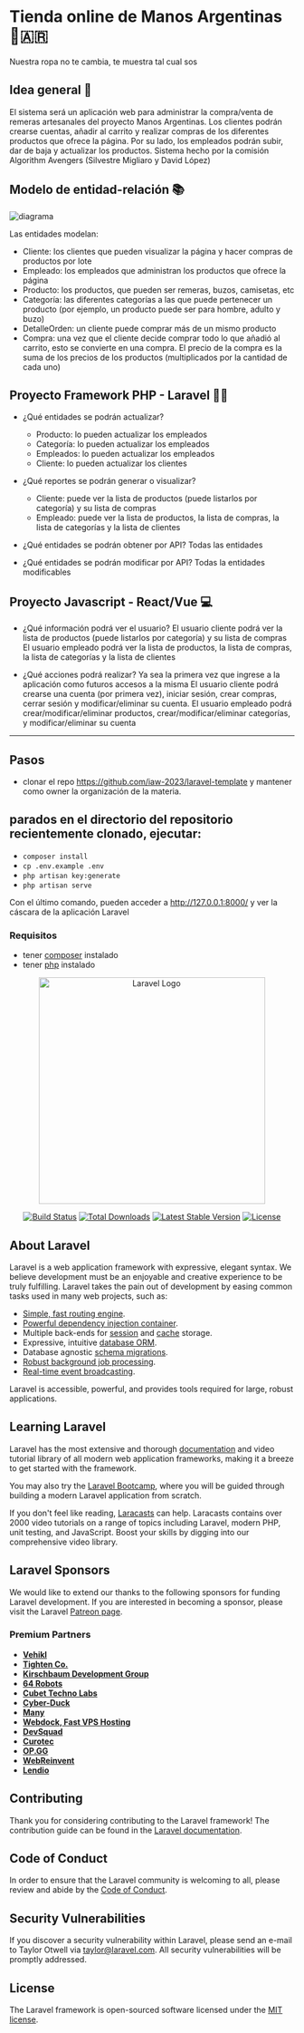 # Tienda online de Manos Argentinas 🙌️🇦🇷️
Nuestra ropa no te cambia, te muestra tal cual sos

## Idea general 🧠️
El sistema será un aplicación web para administrar la compra/venta de remeras artesanales del proyecto Manos Argentinas. 
Los clientes podrán crearse cuentas, añadir al carrito y realizar compras de los diferentes productos que ofrece la página.
Por su lado, los empleados podrán subir, dar de baja y actualizar los productos.
Sistema hecho por la comisión Algorithm Avengers (Silvestre Migliaro y David López)

## Modelo de entidad-relación 📚️

![diagrama](https://i.imgur.com/9zzMD8W.jpg)

Las entidades modelan:
- Cliente: los clientes que pueden visualizar la página y hacer compras de productos por lote
- Empleado: los empleados que administran los productos que ofrece la página
- Producto: los productos, que pueden ser remeras, buzos, camisetas, etc
- Categoría: las diferentes categorías a las que puede pertenecer un producto (por ejemplo, un producto puede ser para hombre, adulto y buzo)
- DetalleOrden: un cliente puede comprar más de un mismo producto
- Compra: una vez que el cliente decide comprar todo lo que añadió al carrito, esto se convierte en una compra. El precio de la compra es la suma de los precios de los productos (multiplicados por la cantidad de cada uno)

## Proyecto Framework PHP - Laravel 👨‍💻️ 
- ¿Qué entidades se podrán actualizar?
	- Producto: lo pueden actualizar los empleados
	- Categoría: lo pueden actualizar los empleados
	- Empleados: lo pueden actualizar los empleados
	- Cliente: lo pueden actualizar los clientes
	
- ¿Qué reportes se podrán generar o visualizar?
	- Cliente: puede ver la lista de productos (puede listarlos por categoría) y su lista de compras
	- Empleado: puede ver la lista de productos, la lista de compras, la lista de categorías y la lista de clientes
	
- ¿Qué entidades se podrán obtener por API?
	Todas las entidades
	
- ¿Qué entidades se podrán modificar por API?
	Todas la entidades modificables

## Proyecto Javascript - React/Vue 💻️
- ¿Qué información podrá ver el usuario?
	El usuario cliente podrá ver la lista de productos (puede listarlos por categoría) y su lista de compras
	El usuario empleado podrá ver la lista de productos, la lista de compras, la lista de categorías y la lista de clientes
	
- ¿Qué acciones podrá realizar? Ya sea la primera vez que ingrese a la aplicación como futuros accesos a la misma
	El usuario cliente podrá crearse una cuenta (por primera vez), iniciar sesión, crear compras, cerrar sesión y modificar/eliminar su cuenta.
	El usuario empleado podrá crear/modificar/eliminar productos, crear/modificar/eliminar categorías, y modificar/eliminar su cuenta

---

## Pasos

- clonar el repo https://github.com/iaw-2023/laravel-template y mantener como owner la organización de la materia.
## parados en el directorio del repositorio recientemente clonado, ejecutar:

- `composer install`
- `cp .env.example .env`
- `php artisan key:generate`
- `php artisan serve`

Con el último comando, pueden acceder a http://127.0.0.1:8000/ y ver la cáscara de la aplicación Laravel

### Requisitos

- tener [composer](https://getcomposer.org/) instalado
- tener [php](https://www.php.net/) instalado



<p align="center"><a href="https://laravel.com" target="_blank"><img src="https://raw.githubusercontent.com/laravel/art/master/logo-lockup/5%20SVG/2%20CMYK/1%20Full%20Color/laravel-logolockup-cmyk-red.svg" width="400" alt="Laravel Logo"></a></p>

<p align="center">
<a href="https://github.com/laravel/framework/actions"><img src="https://github.com/laravel/framework/workflows/tests/badge.svg" alt="Build Status"></a>
<a href="https://packagist.org/packages/laravel/framework"><img src="https://img.shields.io/packagist/dt/laravel/framework" alt="Total Downloads"></a>
<a href="https://packagist.org/packages/laravel/framework"><img src="https://img.shields.io/packagist/v/laravel/framework" alt="Latest Stable Version"></a>
<a href="https://packagist.org/packages/laravel/framework"><img src="https://img.shields.io/packagist/l/laravel/framework" alt="License"></a>
</p>

## About Laravel

Laravel is a web application framework with expressive, elegant syntax. We believe development must be an enjoyable and creative experience to be truly fulfilling. Laravel takes the pain out of development by easing common tasks used in many web projects, such as:

- [Simple, fast routing engine](https://laravel.com/docs/routing).
- [Powerful dependency injection container](https://laravel.com/docs/container).
- Multiple back-ends for [session](https://laravel.com/docs/session) and [cache](https://laravel.com/docs/cache) storage.
- Expressive, intuitive [database ORM](https://laravel.com/docs/eloquent).
- Database agnostic [schema migrations](https://laravel.com/docs/migrations).
- [Robust background job processing](https://laravel.com/docs/queues).
- [Real-time event broadcasting](https://laravel.com/docs/broadcasting).

Laravel is accessible, powerful, and provides tools required for large, robust applications.

## Learning Laravel

Laravel has the most extensive and thorough [documentation](https://laravel.com/docs) and video tutorial library of all modern web application frameworks, making it a breeze to get started with the framework.

You may also try the [Laravel Bootcamp](https://bootcamp.laravel.com), where you will be guided through building a modern Laravel application from scratch.

If you don't feel like reading, [Laracasts](https://laracasts.com) can help. Laracasts contains over 2000 video tutorials on a range of topics including Laravel, modern PHP, unit testing, and JavaScript. Boost your skills by digging into our comprehensive video library.

## Laravel Sponsors

We would like to extend our thanks to the following sponsors for funding Laravel development. If you are interested in becoming a sponsor, please visit the Laravel [Patreon page](https://patreon.com/taylorotwell).

### Premium Partners

- **[Vehikl](https://vehikl.com/)**
- **[Tighten Co.](https://tighten.co)**
- **[Kirschbaum Development Group](https://kirschbaumdevelopment.com)**
- **[64 Robots](https://64robots.com)**
- **[Cubet Techno Labs](https://cubettech.com)**
- **[Cyber-Duck](https://cyber-duck.co.uk)**
- **[Many](https://www.many.co.uk)**
- **[Webdock, Fast VPS Hosting](https://www.webdock.io/en)**
- **[DevSquad](https://devsquad.com)**
- **[Curotec](https://www.curotec.com/services/technologies/laravel/)**
- **[OP.GG](https://op.gg)**
- **[WebReinvent](https://webreinvent.com/?utm_source=laravel&utm_medium=github&utm_campaign=patreon-sponsors)**
- **[Lendio](https://lendio.com)**

## Contributing

Thank you for considering contributing to the Laravel framework! The contribution guide can be found in the [Laravel documentation](https://laravel.com/docs/contributions).

## Code of Conduct

In order to ensure that the Laravel community is welcoming to all, please review and abide by the [Code of Conduct](https://laravel.com/docs/contributions#code-of-conduct).

## Security Vulnerabilities

If you discover a security vulnerability within Laravel, please send an e-mail to Taylor Otwell via [taylor@laravel.com](mailto:taylor@laravel.com). All security vulnerabilities will be promptly addressed.

## License

The Laravel framework is open-sourced software licensed under the [MIT license](https://opensource.org/licenses/MIT).
